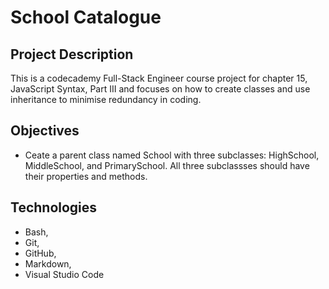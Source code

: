 # School Catalogue

## Project Description
This is a codecademy Full-Stack Engineer course project for chapter 15, JavaScript Syntax, Part III and focuses on how to create classes and use inheritance to minimise redundancy in coding.

## Objectives
* Ceate a parent class named School with three subclasses: HighSchool, MiddleSchool, and PrimarySchool. All three subclassses should have their properties and methods.

## Technologies
* Bash,
* Git,
* GitHub,
* Markdown,
* Visual Studio Code